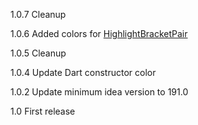 1.0.7
Cleanup

1.0.6
Added colors for [HighlightBracketPair](https://github.com/Rasarts/HighlightBracketPair/blob/HighlightLinesWithBraces/HighlightBracketPair-1.1.2.jar)

1.0.5
Cleanup

1.0.4
Update Dart constructor color

1.0.2
Update minimum idea version to 191.0

1.0
First release
